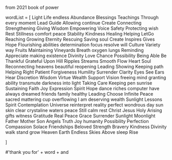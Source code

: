 from 2021 book of power

wordList = [
Light
Life
endless
Abundance
Blessings
Teachings
Through
every
moment
Lead
Guide
Allowing
continue
Create
Connecting
Strengthening
Giving
Wisdom
Empowering
Voice
Safety
Protecting
wish
Rest
Stillness
comfort
peace
Stability
Kindness
Healing
Helping
LetGo
Reaching
Growing
Eternity
Rescuing
Saving
soul
Create
Inspires
Gives
Hope
Flourishing
abilities
determination
focus
resolve
will
Culture
Variety
way
Fruits
Maintaining
Vineyards
Breath
oxygen
lungs
Reminding
Appreciate
making
existence
Divinity
Love
Chance
Possibility
Being
Able
Be
Thankful
Grateful
Upon
Hill
Ripples
Streams
Smooth
Flow
Heart
Soul
Reconnecting
heavens
beautiful
reopening
Leading
Showing
Keeping
path
Helping
Right
Patient
Forgiveness
Humility
Surrender
Clarity
Eyes
See
Ears
Hear
Discretion
Wisdom
Virtue
Wealth
Support
Vision
freeing
mind
granting
ability
transmute
darkness
into
light
Taking
Care
Keeping
pen
sunrise
Sustaining
Faith
Joy
Expression
Spirit
Hope
dance
riches
computer
have
always
dreamed
friends
family
healthy
Leading
Choose
Infinite
Peace
sacred
mattering
cup
overflowing
I
am
deserving
wealth
Sunlight
Lessons
Spirit
Contemplation
Universe
reinterpret
reality
perfect
wondrous
day
sun
skin
clear
crystaline
waters
peace
Still
calm
rest
Christ
Jesus
Holy
Arising
gifts
witness
Gratitude
Real
Peace
Grace
Surrender
Sunlight
Moonlight
Father
Mother
Son
Angels
Truth
Joy
humanity
Possibility
Perfection
Compassion
Solace
Friendships
Beloved
Strength
Bravery
Kindness
Divinity
walk
stand
grow
Heaven
Earth
Endless
Skies
Above
sleep
Rise








]

#'thank you for' + word + and
